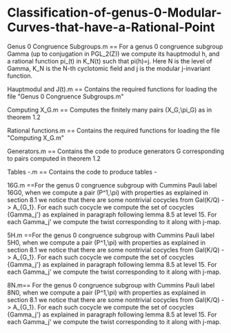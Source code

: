 # Classification-of-genus-0-Modular-Curves-that-have-a-Rational-Point


Genus 0 Congruence Subgroups.m == For a genus 0 congruence subgroup Gamma (up to conjugation in PGL_2(Z)) we compute its hauptmodul h, and 
                                  a rational function pi_(t) in K_N(t) such that pi(h)=j. Here N is the level of Gamma, K_N is the N-th cyclotomic field
                                  and j is the modular j-invariant function.
                               
 Hauptmodul and J(t).m == Contains the required functions for loading the file "Genus 0 Congruence Subgroups.m"
 
 Computing X_G.m   == Computes the finitely many pairs (X_G,\pi_G) as in theorem 1.2
 
 Rational functions.m  == Contains the required functions for loading the file "Computing X_G.m"
 
Generators.m  == Contains the code to produce generators G corresponding to pairs computed in theorem 1.2
 
 Tables *-*.m == Contains the code to produce tables *-*
 
 16G.m ==For the genus 0 congruence subgroup with Cummins Pauli label 16G0, when we compute a pair (P^1,\pi) with properties as explained in 
section 8.1 we notice that there are some nontrivial cocycles from Gal(K/Q) -> A_{G_1}. For each such cocycle we compute the set of cocycles
{Gamma_j'} as explained in paragraph following lemma 8.5 at level 15. For each Gamma_j' we compute the twist corresponding to it along with j-map. 

5H.m ==For the genus 0 congruence subgroup with Cummins Pauli label 5H0, when we compute a pair (P^1,\pi) with properties as explained in 
section 8.1 we notice that there are some nontrivial cocycles from Gal(K/Q) -> A_{G_1}. For each such cocycle we compute the set of cocycles
{Gamma_j'} as explained in paragraph following lemma 8.5 at level 15. For each Gamma_j' we compute the twist corresponding to it along with j-map. 

8N.m== For the genus 0 congruence subgroup with Cummins Pauli label 8N0, when we compute a pair (P^1,\pi) with properties as explained in 
section 8.1 we notice that there are some nontrivial cocycles from Gal(K/Q) -> A_{G_1}. For each such cocycle we compute the set of cocycles
{Gamma_j'} as explained in paragraph following lemma 8.5 at level 15. For each Gamma_j' we compute the twist corresponding to it along with j-map.

